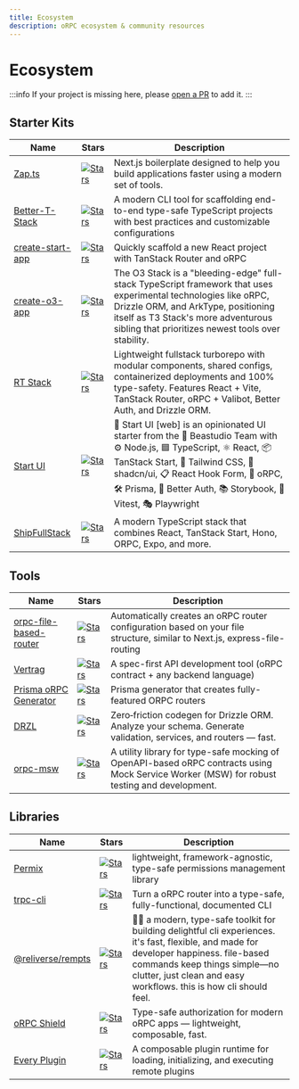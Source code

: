 ```yaml
---
title: Ecosystem
description: oRPC ecosystem & community resources
---
```


# Ecosystem

:::info
If your project is missing here, please [open a PR](https://github.com/unnoq/orpc/edit/main/apps/content/docs/ecosystem.md) to add it.
:::

## Starter Kits

| Name                                                                        | Stars                                                                                                                                                    | Description                                                                                                                                                                                                                                                          |
| --------------------------------------------------------------------------- | -------------------------------------------------------------------------------------------------------------------------------------------------------- | -------------------------------------------------------------------------------------------------------------------------------------------------------------------------------------------------------------------------------------------------------------------- |
| [Zap.ts](https://github.com/zap-studio/monorepo)                            | [![Stars](https://img.shields.io/github/stars/zap-studio/monorepo?style=flat)](https://github.com/zap-studio/monorepo)                                   | Next.js boilerplate designed to help you build applications faster using a modern set of tools.                                                                                                                                                                      |
| [Better-T-Stack](https://github.com/AmanVarshney01/create-better-t-stack)   | [![Stars](https://img.shields.io/github/stars/AmanVarshney01/create-better-t-stack?style=flat)](https://github.com/AmanVarshney01/create-better-t-stack) | A modern CLI tool for scaffolding end-to-end type-safe TypeScript projects with best practices and customizable configurations                                                                                                                                       |
| [create-start-app](https://github.com/AmanVarshney01/create-better-t-stack) | [![Stars](https://img.shields.io/github/stars/TanStack/create-tsrouter-app?style=flat)](https://github.com/TanStack/create-tsrouter-app)                 | Quickly scaffold a new React project with TanStack Router and oRPC                                                                                                                                                                                                   |
| [create-o3-app](https://github.com/Tony-ArtZ/create-o3-app)                 | [![Stars](https://img.shields.io/github/stars/Tony-ArtZ/create-o3-app?style=flat)](https://github.com/Tony-ArtZ/create-o3-app)                           | The O3 Stack is a "bleeding-edge" full-stack TypeScript framework that uses experimental technologies like oRPC, Drizzle ORM, and ArkType, positioning itself as T3 Stack's more adventurous sibling that prioritizes newest tools over stability.                   |
| [RT Stack](https://github.com/nktnet1/rt-stack)                             | [![Stars](https://img.shields.io/github/stars/nktnet1/rt-stack?style=flat)](https://github.com/nktnet1/rt-stack)                                         | Lightweight fullstack turborepo with modular components, shared configs, containerized deployments and 100% type-safety. Features React + Vite, TanStack Router, oRPC + Valibot, Better Auth, and Drizzle ORM.                                                       |
| [Start UI](https://github.com/BearStudio/start-ui-web)                      | [![Stars](https://img.shields.io/github/stars/BearStudio/start-ui-web?style=flat)](https://github.com/BearStudio/start-ui-web)                           | 🚀 Start UI [web] is an opinionated UI starter from the 🐻 Beastudio Team with ⚙️ Node.js, 🟦 TypeScript, ⚛️ React, 📦 TanStack Start, 💨 Tailwind CSS, 🧩 shadcn/ui, 📋 React Hook Form, 🔌 oRPC, 🛠 Prisma, 🔐 Better Auth, 📚 Storybook, 🧪 Vitest, 🎭 Playwright |
| [ShipFullStack](https://github.com/sunshineLixun/ShipFullStack)             | [![Stars](https://img.shields.io/github/stars/sunshineLixun/ShipFullStack?style=flat)](https://github.com/sunshineLixun/ShipFullStack)                   | A modern TypeScript stack that combines React, TanStack Start, Hono, ORPC, Expo, and more.                                                                                                                                                                           |

## Tools

| Name                                                                           | Stars                                                                                                                                                | Description                                                                                                                                 |
| ------------------------------------------------------------------------------ | ---------------------------------------------------------------------------------------------------------------------------------------------------- | ------------------------------------------------------------------------------------------------------------------------------------------- |
| [orpc-file-based-router](https://github.com/zeeeeby/orpc-file-based-router)    | [![Stars](https://img.shields.io/github/stars/zeeeeby/orpc-file-based-router?style=flat)](https://github.com/zeeeeby/orpc-file-based-router)         | Automatically creates an oRPC router configuration based on your file structure, similar to Next.js, express-file-routing                   |
| [Vertrag](https://github.com/Quatton/vertrag)                                  | [![Stars](https://img.shields.io/github/stars/Quatton/vertrag?style=flat)](https://github.com/Quatton/vertrag)                                       | A spec-first API development tool (oRPC contract + any backend language)                                                                    |
| [Prisma oRPC Generator](https://github.com/omar-dulaimi/prisma-orpc-generator) | [![Stars](https://img.shields.io/github/stars/omar-dulaimi/prisma-orpc-generator?style=flat)](https://github.com/omar-dulaimi/prisma-orpc-generator) | Prisma generator that creates fully-featured ORPC routers                                                                                   |
| [DRZL](https://github.com/use-drzl/drzl)                                       | [![Stars](https://img.shields.io/github/stars/use-drzl/drzl?style=flat)](https://github.com/use-drzl/drzl)                                           | Zero‑friction codegen for Drizzle ORM. Analyze your schema. Generate validation, services, and routers — fast.                              |
| [orpc-msw](https://github.com/DanSnow/orpc-msw)                                | [![Stars](https://img.shields.io/github/stars/DanSnow/orpc-msw?style=flat)](https://github.com/DanSnow/orpc-msw)                                     | A utility library for type-safe mocking of OpenAPI-based oRPC contracts using Mock Service Worker (MSW) for robust testing and development. |

## Libraries

| Name                                                                  | Stars                                                                                                                                    | Description                                                                                                                                                                                                                                   |
| --------------------------------------------------------------------- | ---------------------------------------------------------------------------------------------------------------------------------------- | --------------------------------------------------------------------------------------------------------------------------------------------------------------------------------------------------------------------------------------------- |
| [Permix](https://permix.letstri.dev/)                                 | [![Stars](https://img.shields.io/github/stars/letstri/permix?style=flat)](https://github.com/letstri/permix)                             | lightweight, framework-agnostic, type-safe permissions management library                                                                                                                                                                     |
| [trpc-cli](https://github.com/mmkal/trpc-cli?tab=readme-ov-file#orpc) | [![Stars](https://img.shields.io/github/stars/mmkal/trpc-cli?style=flat)](https://github.com/mmkal/trpc-cli)                             | Turn a oRPC router into a type-safe, fully-functional, documented CLI                                                                                                                                                                         |
| [@reliverse/rempts](https://github.com/reliverse/rempts)              | [![Stars](https://img.shields.io/github/stars/reliverse/rempts?style=flat)](https://github.com/reliverse/rempts)                         | 🐦‍🔥 a modern, type-safe toolkit for building delightful cli experiences. it's fast, flexible, and made for developer happiness. file-based commands keep things simple—no clutter, just clean and easy workflows. this is how cli should feel. |
| [oRPC Shield](https://github.com/omar-dulaimi/orpc-shield)            | [![Stars](https://img.shields.io/github/stars/omar-dulaimi/orpc-shield?style=flat)](https://github.com/omar-dulaimi/orpc-shield)         | Type-safe authorization for modern oRPC apps — lightweight, composable, fast.                                                                                                                                                                 |
| [Every Plugin](https://github.com/near-everything/every-plugin)       | [![Stars](https://img.shields.io/github/stars/near-everything/every-plugin?style=flat)](https://github.com/near-everything/every-plugin) | A composable plugin runtime for loading, initializing, and executing remote plugins                                                                                                                                                           |
